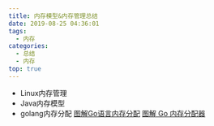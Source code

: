 ```yaml
---
title: 内存模型&内存管理总结
date: 2019-08-25 04:36:01
tags:
  - 内存
categories: 
  - 总结 
  - 内存
top: true    
---
```


<p></p>
<!-- more -->

+ Linux内存管理    
+ Java内存模型
+ golang内存分配
[图解Go语言内存分配](https://mp.weixin.qq.com/s/7bTGxhl7RXBmw5bxaR7Cnw)
[图解 Go 内存分配器](https://www.infoq.cn/article/IEhRLwmmIM7-11RYaLHR)

